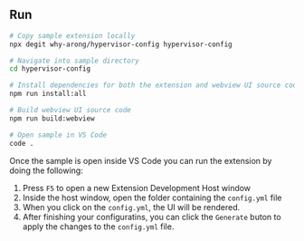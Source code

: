 ## Run

```bash
# Copy sample extension locally
npx degit why-arong/hypervisor-config hypervisor-config

# Navigate into sample directory
cd hypervisor-config

# Install dependencies for both the extension and webview UI source code
npm run install:all

# Build webview UI source code
npm run build:webview

# Open sample in VS Code
code .
```

Once the sample is open inside VS Code you can run the extension by doing the following:

1. Press `F5` to open a new Extension Development Host window
2. Inside the host window, open the folder containing the `config.yml` file
3. When you click on the `config.yml`, the UI will be rendered.
4. After finishing your configuratins, you can click the `Generate` buton to apply the changes to the `config.yml` file.
